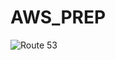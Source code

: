 # AWS_PREP


![Route 53](https://user-images.githubusercontent.com/26511983/70855195-63fcfb80-1e8c-11ea-8f0f-d0fb6e7bcc8f.png)
 
